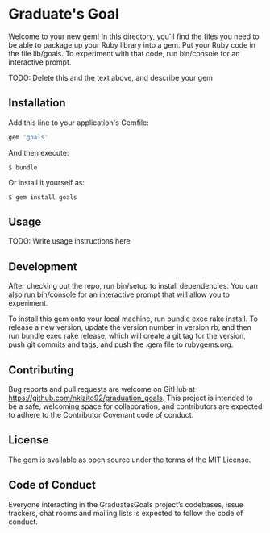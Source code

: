 # Graduate's Goal
Welcome to your new gem! In this directory, you'll find the files you need to be able to package up your Ruby library into a gem. Put your Ruby code in the file lib/goals. To experiment with that code, run bin/console for an interactive prompt.

TODO: Delete this and the text above, and describe your gem

## Installation
Add this line to your application's Gemfile:

```ruby
gem 'goals'
```

And then execute:

    $ bundle

Or install it yourself as:

    $ gem install goals

## Usage
TODO: Write usage instructions here

## Development
After checking out the repo, run bin/setup to install dependencies. You can also run bin/console for an interactive prompt that will allow you to experiment.

To install this gem onto your local machine, run bundle exec rake install. To release a new version, update the version number in version.rb, and then run bundle exec rake release, which will create a git tag for the version, push git commits and tags, and push the .gem file to rubygems.org.

## Contributing
Bug reports and pull requests are welcome on GitHub at https://github.com/nkizito92/graduation_goals. This project is intended to be a safe, welcoming space for collaboration, and contributors are expected to adhere to the Contributor Covenant code of conduct.

## License
The gem is available as open source under the terms of the MIT License.

## Code of Conduct
Everyone interacting in the GraduatesGoals project’s codebases, issue trackers, chat rooms and mailing lists is expected to follow the code of conduct.
